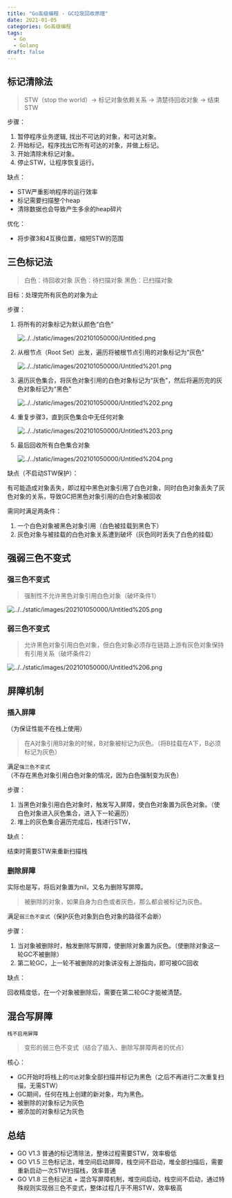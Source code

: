 ```yaml
---
title: "Go高级编程 - GC垃圾回收原理"
date: 2021-01-05
categories: Go高级编程
tags: 
  - Go
  - Golang
draft: false
---
```


## 标记清除法

> STW（stop the world）→ 标记对象依赖关系 → 清楚待回收对象 → 结束STW
> 

步骤：

1. 暂停程序业务逻辑, 找出不可达的对象，和可达对象。
2. 开始标记，程序找出它所有可达的对象，并做上标记。
3. 开始清除未标记对象。
4. 停止STW，让程序恢复运行。

缺点：

- STW严重影响程序的运行效率
- 标记需要扫描整个heap
- 清除数据也会导致产生多余的heap碎片

优化：

- 将步骤3和4互换位置，缩短STW的范围

## 三色标记法

> 白色：待回收对象
灰色：待扫描对象
黑色：已扫描对象

目标：处理完所有灰色的对象为止
> 

步骤：

1. 将所有的对象标记为默认颜色“白色”
    
    ![../../static/images/202101050000/Untitled.png](../../static/images/202101050000/Untitled.png)
    
2. 从根节点（Root Set）出发，遍历将被根节点引用的对象标记为"灰色"
    
    ![../../static/images/202101050000/Untitled%201.png](../../static/images/202101050000/Untitled%201.png)
    
3. 遍历灰色集合，将灰色对象引用的白色对象标记为“灰色”，然后将遍历完的灰色对象标记为“黑色”
    
    ![../../static/images/202101050000/Untitled%202.png](../../static/images/202101050000/Untitled%202.png)
    
4. 重复步骤3，直到灰色集合中无任何对象
    
    ![../../static/images/202101050000/Untitled%203.png](../../static/images/202101050000/Untitled%203.png)
    
5. 最后回收所有白色集合对象
    
    ![../../static/images/202101050000/Untitled%204.png](../../static/images/202101050000/Untitled%204.png)
    

缺点（不启动STW保护）：

有可能造成对象丢失，即过程中黑色对象引用了白色对象，同时白色对象丢失了灰色对象的关系，导致GC把黑色对象引用的白色对象被回收

需同时满足两条件：

1. 一个白色对象被黑色对象引用（白色被挂载到黑色下）
2. 灰色对象与被挂载的白色对象关系遭到破坏（灰色同时丢失了白色的挂载）

## 强弱三色不变式

### 强三色不变式

> 强制性不允许黑色对象引用白色对象（破坏条件1）
> 

![../../static/images/202101050000/Untitled%205.png](../../static/images/202101050000/Untitled%205.png)

### 弱三色不变式

> 允许黑色对象引用白色对象，但白色对象必须存在链路上游有灰色对象保持有引用关系（破坏条件2）
> 

![../../static/images/202101050000/Untitled%206.png](../../static/images/202101050000/Untitled%206.png)

## 屏障机制

### 插入屏障

（为保证性能不在栈上使用）

> 在A对象引用B对象的时候，B对象被标记为灰色。（将B挂载在A下，B必须标记为灰色）
> 

满足`强三色不变式`（不存在黑色对象引用白色对象的情况，因为白色强制变为灰色）

步骤：

1. 当黑色对象引用白色对象时，触发写入屏障，使白色对象置为灰色对象。（使白色对象进入灰色集合，进入下一轮遍历）
2. 堆上的灰色集合遍历完成后，栈进行STW，

缺点：

结束时需要STW来重新扫描栈

### 删除屏障

实际也是写，将后对象置为nil，又名为删除写屏障。

> 被删除的对象，如果自身为白色或者灰色，那么都会被标记为灰色。
> 

满足`弱三色不变式`（保护灰色对象到白色对象的路径不会断）

步骤：

1. 当对象被删除时，触发删除写屏障，使删除对象置为灰色。（使删除对象这一轮GC不被删除）
2. 第二轮GC，上一轮不被删除的对象讲没有上游指向，即可被GC回收

缺点：

回收精度低，在一个对象被删除后，需要在第二轮GC才能被清楚。

## 混合写屏障

`栈不启用屏障`

> 变形的弱三色不变式（结合了插入、删除写屏障两者的优点）
> 

核心：

- GC开始时将栈上的`可达`对象全部扫描并标记为黑色（之后不再进行二次重复扫描，无需STW）
- GC期间，任何在栈上创建的新对象，均为黑色。
- 被删除的对象标记为灰色
- 被添加的对象标记为灰色

## 总结

- GO V1.3 普通的标记清除法，整体过程需要STW，效率极低
- GO V1.5 三色标记法，堆空间启动屏障，栈空间不启动，堆全部扫描后，需要重新启动一次STW扫描栈，效率普通
- GO V1.8 三色标记法 + 混合写屏障机制，堆空间启动，栈空间不启动，通过特殊规则实现弱三色不变式，整体过程几乎不用STW，效率极高